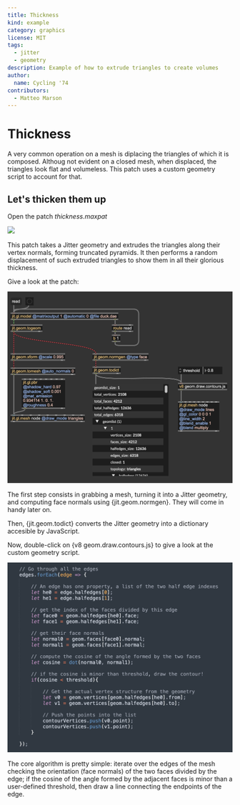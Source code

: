 ```yaml
---
title: Thickness
kind: example
category: graphics
license: MIT
tags:
  - jitter
  - geometry
description: Example of how to extrude triangles to create volumes
author:
  name: Cycling '74
contributors:
  - Matteo Marson
---
```


# Thickness

A very common operation on a mesh is diplacing the triangles of which it is composed. Althoug not evident on a closed mesh, when displaced, the triangles look flat and volumeless. This patch uses a custom geometry script to account for that.


## Let's thicken them up

Open the patch *thickness.maxpat*

![](./images/geom-thickness_001.gif)

This patch takes a Jitter geometry and extrudes the triangles along their vertex normals, forming truncated pyramids. It then performs a random displacement of such extruded triangles to show them in all their glorious thickness.

Give a look at the patch:

![](./images/geom-contours_002.png)

The first step consists in grabbing a mesh, turning it into a Jitter geometry, and computing face normals using {jit.geom.normgen}. They will come in handy later on. 

Then, {jit.geom.todict} converts the Jitter geometry into a dictionary accesible by JavaScript.

Now, double-click on {v8 geom.draw.contours.js} to give a look at the custom geometry script.

![](./images/geom-contours_003.png)

The core algorithm is pretty simple: iterate over the edges of the mesh checking the orientation (face normals) of the two faces divided by the edge; if the cosine of the angle formed by the adjacent faces is minor than a user-defined threshold, then draw a line connecting the endpoints of the edge.